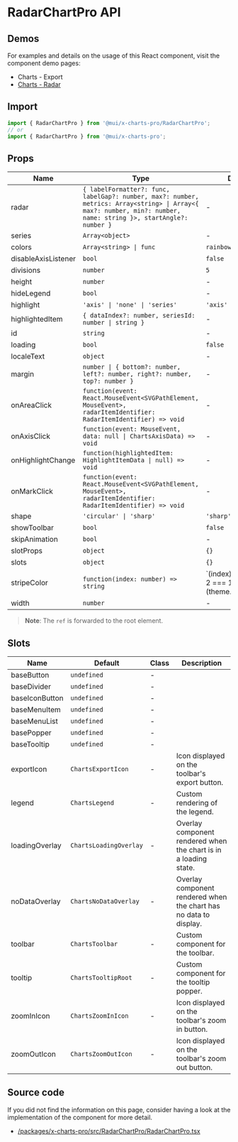 # RadarChartPro API

## Demos

For examples and details on the usage of this React component, visit the component demo pages:

- Charts - Export
- [Charts - Radar](/x/react-charts/radar/)

## Import

```jsx
import { RadarChartPro } from '@mui/x-charts-pro/RadarChartPro';
// or
import { RadarChartPro } from '@mui/x-charts-pro';
```

## Props

| Name | Type | Default | Required | Description |
|------|------|---------|----------|-------------|
| radar | `{ labelFormatter?: func, labelGap?: number, max?: number, metrics: Array<string> \| Array<{ max?: number, min?: number, name: string }>, startAngle?: number }` | - | Yes |  |
| series | `Array<object>` | - | Yes |  |
| colors | `Array<string> \| func` | `rainbowSurgePalette` | No |  |
| disableAxisListener | `bool` | `false` | No |  |
| divisions | `number` | `5` | No |  |
| height | `number` | - | No |  |
| hideLegend | `bool` | - | No |  |
| highlight | `'axis' \| 'none' \| 'series'` | `'axis'` | No |  |
| highlightedItem | `{ dataIndex?: number, seriesId: number \| string }` | - | No |  |
| id | `string` | - | No |  |
| loading | `bool` | `false` | No |  |
| localeText | `object` | - | No |  |
| margin | `number \| { bottom?: number, left?: number, right?: number, top?: number }` | - | No |  |
| onAreaClick | `function(event: React.MouseEvent<SVGPathElement, MouseEvent>, radarItemIdentifier: RadarItemIdentifier) => void` | - | No |  |
| onAxisClick | `function(event: MouseEvent, data: null \| ChartsAxisData) => void` | - | No |  |
| onHighlightChange | `function(highlightedItem: HighlightItemData \| null) => void` | - | No |  |
| onMarkClick | `function(event: React.MouseEvent<SVGPathElement, MouseEvent>, radarItemIdentifier: RadarItemIdentifier) => void` | - | No |  |
| shape | `'circular' \| 'sharp'` | `'sharp'` | No |  |
| showToolbar | `bool` | `false` | No |  |
| skipAnimation | `bool` | - | No |  |
| slotProps | `object` | `{}` | No |  |
| slots | `object` | `{}` | No |  |
| stripeColor | `function(index: number) => string` | `(index) => index % 2 === 1 ? (theme.vars || theme).palette.text.secondary : 'none'` | No |  |
| width | `number` | - | No |  |

> **Note**: The `ref` is forwarded to the root element.

## Slots

| Name | Default | Class | Description |
|------|---------|-------|-------------|
| baseButton | `undefined` | - |  |
| baseDivider | `undefined` | - |  |
| baseIconButton | `undefined` | - |  |
| baseMenuItem | `undefined` | - |  |
| baseMenuList | `undefined` | - |  |
| basePopper | `undefined` | - |  |
| baseTooltip | `undefined` | - |  |
| exportIcon | `ChartsExportIcon` | - | Icon displayed on the toolbar's export button. |
| legend | `ChartsLegend` | - | Custom rendering of the legend. |
| loadingOverlay | `ChartsLoadingOverlay` | - | Overlay component rendered when the chart is in a loading state. |
| noDataOverlay | `ChartsNoDataOverlay` | - | Overlay component rendered when the chart has no data to display. |
| toolbar | `ChartsToolbar` | - | Custom component for the toolbar. |
| tooltip | `ChartsTooltipRoot` | - | Custom component for the tooltip popper. |
| zoomInIcon | `ChartsZoomInIcon` | - | Icon displayed on the toolbar's zoom in button. |
| zoomOutIcon | `ChartsZoomOutIcon` | - | Icon displayed on the toolbar's zoom out button. |

## Source code

If you did not find the information on this page, consider having a look at the implementation of the component for more detail.

- [/packages/x-charts-pro/src/RadarChartPro/RadarChartPro.tsx](https://github.com/mui/material-ui/tree/HEAD/packages/x-charts-pro/src/RadarChartPro/RadarChartPro.tsx)